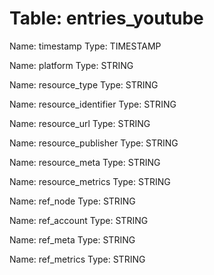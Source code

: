 Table: entries_youtube
======================

Name: timestamp
Type: TIMESTAMP

Name: platform
Type: STRING

Name: resource_type
Type: STRING

Name: resource_identifier
Type: STRING

Name: resource_url
Type: STRING

Name: resource_publisher
Type: STRING

Name: resource_meta
Type: STRING

Name: resource_metrics
Type: STRING

Name: ref_node
Type: STRING

Name: ref_account
Type: STRING

Name: ref_meta
Type: STRING

Name: ref_metrics
Type: STRING

